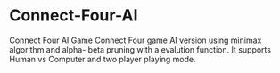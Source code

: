 # Connect-Four-AI
Connect Four AI Game 
Connect Four game AI version using minimax algorithm and alpha-
beta pruning with a evalution function. It supports Human vs Computer and two
player playing mode.
